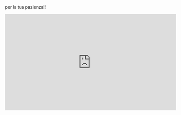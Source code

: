 per la tua pazienza!!

<iframe width="560" height="315" src="https://www.youtube.com/embed/JxS5E-kZc2s?si=I1WDU_2Ke1-J_Ez4" title="YouTube video player" frameborder="0" allow="accelerometer; autoplay; clipboard-write; encrypted-media; gyroscope; picture-in-picture; web-share" allowfullscreen></iframe>